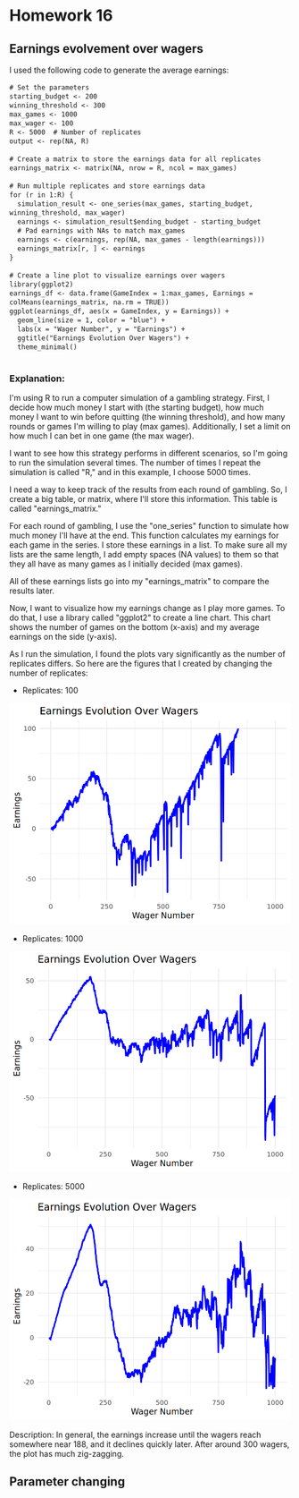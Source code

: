 # Homework 16
## Earnings evolvement over wagers

I used the following code to generate the average earnings:
``````
# Set the parameters
starting_budget <- 200
winning_threshold <- 300
max_games <- 1000
max_wager <- 100
R <- 5000  # Number of replicates
output <- rep(NA, R)

# Create a matrix to store the earnings data for all replicates
earnings_matrix <- matrix(NA, nrow = R, ncol = max_games)

# Run multiple replicates and store earnings data
for (r in 1:R) {
  simulation_result <- one_series(max_games, starting_budget, winning_threshold, max_wager)
  earnings <- simulation_result$ending_budget - starting_budget
  # Pad earnings with NAs to match max_games
  earnings <- c(earnings, rep(NA, max_games - length(earnings)))
  earnings_matrix[r, ] <- earnings
}

# Create a line plot to visualize earnings over wagers
library(ggplot2)
earnings_df <- data.frame(GameIndex = 1:max_games, Earnings = colMeans(earnings_matrix, na.rm = TRUE))
ggplot(earnings_df, aes(x = GameIndex, y = Earnings)) +
  geom_line(size = 1, color = "blue") +
  labs(x = "Wager Number", y = "Earnings") +
  ggtitle("Earnings Evolution Over Wagers") +
  theme_minimal()
  
``````

### Explanation:

I'm using R to run a computer simulation of a gambling strategy. First, I decide how much money I start with (the starting budget), how much money I want to win before quitting (the winning threshold), and how many rounds or games I'm willing to play (max games). Additionally, I set a limit on how much I can bet in one game (the max wager). 

I want to see how this strategy performs in different scenarios, so I'm going to run the simulation several times. The number of times I repeat the simulation is called "R," and in this example, I choose 5000 times. 

I need a way to keep track of the results from each round of gambling. So, I create a big table, or matrix, where I'll store this information. This table is called "earnings_matrix."

For each round of gambling, I use the "one_series" function to simulate how much money I'll have at the end. This function calculates my earnings for each game in the series. I store these earnings in a list. To make sure all my lists are the same length, I add empty spaces (NA values) to them so that they all have as many games as I initially decided (max games).

All of these earnings lists go into my "earnings_matrix" to compare the results later.

Now, I want to visualize how my earnings change as I play more games. To do that, I use a library called "ggplot2" to create a line chart. This chart shows the number of games on the bottom (x-axis) and my average earnings on the side (y-axis). 

As I run the simulation, I found the plots vary significantly as the number of replicates differs. So here are the figures that I created by changing the number of replicates:

- Replicates: 100

![image](rep100.png)

- Replicates: 1000

![image](rep1000.png)

- Replicates: 5000

![image](rep5000.png)

Description: In general, the earnings increase until the wagers reach somewhere near 188, and it declines quickly later. After around 300 wagers, the plot has much zig-zagging.

## Parameter changing

